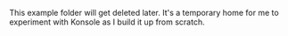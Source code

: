 This example folder will get deleted later. It's a temporary home for me to experiment with Konsole as I build it up
from scratch.